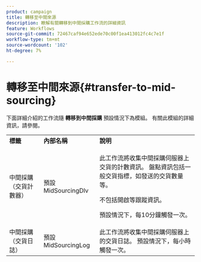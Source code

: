 ```yaml
---
product: campaign
title: 轉移至中間來源
description: 瞭解有關轉移到中間採購工作流的詳細資訊
feature: Workflows
source-git-commit: 72467caf94e652ede70c00f1ea413012fc4c7e1f
workflow-type: tm+mt
source-wordcount: '102'
ht-degree: 7%

---
```



# 轉移至中間來源{#transfer-to-mid-sourcing}



下面詳細介紹的工作流隨 **轉移到中間採購** 預設情況下為模組。 有關此模組的詳細資訊，請參閱。

<table> 
 <tbody> 
  <tr> 
   <td> <strong>標籤</strong><br /> </td> 
   <td> <strong>內部名稱</strong><br /> </td> 
   <td> <strong>說明</strong><br /> </td> 
  </tr> 
  <tr> 
   <td> <span class="uicontrol">中間採購（交貨計數器）</span> <br /> </td> 
   <td> <span class="uicontrol">預設MidSourcingDlv</span> <br /> </td> 
   <td> <p>此工作流將收集中間採購伺服器上交貨的計數資訊。 盤點資訊包括一般交貨指標，如發送的交貨數量等。</p> <p>不包括開啟等跟蹤資訊。</p> <p>預設情況下，每10分鐘觸發一次。</p> </td> 
  </tr> 
  <tr> 
   <td> <span class="uicontrol">中間採購（交貨日誌）</span> <br /> </td> 
   <td> <span class="uicontrol">預設MidSourcingLog</span> <br /> </td> 
   <td> 此工作流將收集中間採購伺服器上的交貨日誌。 預設情況下，每小時觸發一次。<br /> </td> 
  </tr> 
 </tbody> 
</table>


